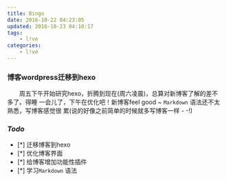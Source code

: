 ```yaml
---
title: Bingo
date: 2016-10-22 04:23:05
updated: 2016-10-23 04:10:17
tags:
	- l!ve
categories:
	- l!ve
---
```

### 博客wordpress迁移到hexo

　　周五下午开始研究hexo，折腾到现在(周六凌晨)，总算对新博客了解的差不多了。得睡
一会儿了，下午在优化吧！新博客feel good ~ `Markdown` 语法还不太熟悉，写博客感觉很
累(说的好像之前简单的时候就多写博客一样 - -!)

<!-- more -->
### *Todo*

 - [*] 迁移博客到hexo
 - [*] 优化博客界面
 - [*] 给博客增加功能性插件
 - [*] 学习`Markdown` 语法
 



